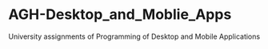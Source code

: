 # AGH-Desktop_and_Moblie_Apps
University assignments of Programming of Desktop and Mobile Applications
